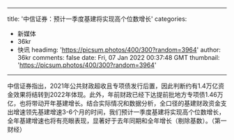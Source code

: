 
---
title: '中信证券：预计一季度基建将实现高个位数增长'
categories: 
 - 新媒体
 - 36kr
 - 快讯
headimg: 'https://picsum.photos/400/300?random=3964'
author: 36kr
comments: false
date: Fri, 07 Jan 2022 00:37:48 GMT
thumbnail: 'https://picsum.photos/400/300?random=3964'
---

<div>   
中信证券指出，2021年公共财政超收且专项债发行后置，因此判断约有1.4万亿资金效果将结转到2022年体现。此外，年前财政已经下达提前批地方专项债1.46万亿，也将带动开年基建增长。结合实际情况和数据分析，全口径的基建财政资金支出增速领先基建增速3-6个月的时间，我们预计一季度基建将实现高个位数增长，全年基建增速也将有亮眼表现，显著好于去年同期和全年增长（剔除基数）。（第一财经）  
</div>
            